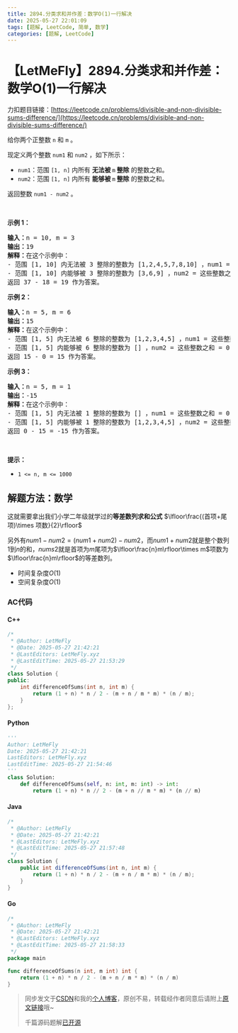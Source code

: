 ```yaml
---
title: 2894.分类求和并作差：数学O(1)一行解决
date: 2025-05-27 22:01:09
tags: [题解, LeetCode, 简单, 数学]
categories: [题解, LeetCode]
---
```


# 【LetMeFly】2894.分类求和并作差：数学O(1)一行解决

力扣题目链接：[https://leetcode.cn/problems/divisible-and-non-divisible-sums-difference/](https://leetcode.cn/problems/divisible-and-non-divisible-sums-difference/)

<p>给你两个正整数 <code>n</code> 和 <code>m</code> 。</p>

<p>现定义两个整数 <code>num1</code> 和 <code>num2</code> ，如下所示：</p>

<ul>
	<li><code>num1</code>：范围 <code>[1, n]</code> 内所有 <strong>无法被 </strong><code>m</code><strong> 整除</strong> 的整数之和。</li>
	<li><code>num2</code>：范围 <code>[1, n]</code> 内所有 <strong>能够被 </strong><code>m</code><strong> 整除</strong> 的整数之和。</li>
</ul>

<p>返回整数 <code>num1 - num2</code> 。</p>

<p>&nbsp;</p>

<p><strong class="example">示例 1：</strong></p>

<pre>
<strong>输入：</strong>n = 10, m = 3
<strong>输出：</strong>19
<strong>解释：</strong>在这个示例中：
- 范围 [1, 10] 内无法被 3 整除的整数为 [1,2,4,5,7,8,10] ，num1 = 这些整数之和 = 37 。
- 范围 [1, 10] 内能够被 3 整除的整数为 [3,6,9] ，num2 = 这些整数之和 = 18 。
返回 37 - 18 = 19 作为答案。
</pre>

<p><strong class="example">示例 2：</strong></p>

<pre>
<strong>输入：</strong>n = 5, m = 6
<strong>输出：</strong>15
<strong>解释：</strong>在这个示例中：
- 范围 [1, 5] 内无法被 6 整除的整数为 [1,2,3,4,5] ，num1 = 这些整数之和 =  15 。
- 范围 [1, 5] 内能够被 6 整除的整数为 [] ，num2 = 这些整数之和 = 0 。
返回 15 - 0 = 15 作为答案。
</pre>

<p><strong class="example">示例 3：</strong></p>

<pre>
<strong>输入：</strong>n = 5, m = 1
<strong>输出：</strong>-15
<strong>解释：</strong>在这个示例中：
- 范围 [1, 5] 内无法被 1 整除的整数为 [] ，num1 = 这些整数之和 = 0 。 
- 范围 [1, 5] 内能够被 1 整除的整数为 [1,2,3,4,5] ，num2 = 这些整数之和 = 15 。
返回 0 - 15 = -15 作为答案。
</pre>

<p>&nbsp;</p>

<p><strong>提示：</strong></p>

<ul>
	<li><code>1 &lt;= n, m &lt;= 1000</code></li>
</ul>


    
## 解题方法：数学

这就需要拿出我们小学二年级就学过的**等差数列求和公式** $\lfloor\frac{(首项+尾项)\times 项数}{2}\rfloor$

另外有$num1-num2=(num1+num2)-num2$，而$num1+num2$就是整个数列$1$到$n$的和，$nums2$就是首项为$m$尾项为$\lfloor\frac{n}m\rfloor\times m$项数为$\lfloor\frac{n}m\rfloor$的等差数列。

+ 时间复杂度$O(1)$
+ 空间复杂度$O(1)$

### AC代码

#### C++

```cpp
/*
 * @Author: LetMeFly
 * @Date: 2025-05-27 21:42:21
 * @LastEditors: LetMeFly.xyz
 * @LastEditTime: 2025-05-27 21:53:29
 */
class Solution {
public:
    int differenceOfSums(int n, int m) {
        return (1 + n) * n / 2 - (m + n / m * m) * (n / m);
    }
};
```

#### Python

```python
'''
Author: LetMeFly
Date: 2025-05-27 21:42:21
LastEditors: LetMeFly.xyz
LastEditTime: 2025-05-27 21:54:46
'''
class Solution:
    def differenceOfSums(self, n: int, m: int) -> int:
        return (1 + n) * n // 2 - (m + n // m * m) * (n // m)
```

#### Java

```java
/*
 * @Author: LetMeFly
 * @Date: 2025-05-27 21:42:21
 * @LastEditors: LetMeFly.xyz
 * @LastEditTime: 2025-05-27 21:57:48
 */
class Solution {
    public int differenceOfSums(int n, int m) {
        return (1 + n) * n / 2 - (m + n / m * m) * (n / m);
    }
}
```

#### Go

```go
/*
 * @Author: LetMeFly
 * @Date: 2025-05-27 21:42:21
 * @LastEditors: LetMeFly.xyz
 * @LastEditTime: 2025-05-27 21:58:33
 */
package main

func differenceOfSums(n int, m int) int {
    return (1 + n) * n / 2 - (m + n / m * m) * (n / m)
}
```

> 同步发文于[CSDN](https://letmefly.blog.csdn.net/article/details/148266123)和我的[个人博客](https://blog.letmefly.xyz/)，原创不易，转载经作者同意后请附上[原文链接](https://blog.letmefly.xyz/2025/05/27/LeetCode%202894.%E5%88%86%E7%B1%BB%E6%B1%82%E5%92%8C%E5%B9%B6%E4%BD%9C%E5%B7%AE/)哦~
>
> 千篇源码题解[已开源](https://github.com/LetMeFly666/LeetCode)
